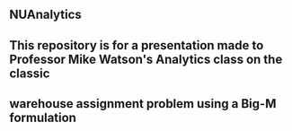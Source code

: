 ## NUAnalytics

## This repository is for a presentation made to Professor Mike Watson's Analytics class on the classic
## warehouse assignment problem using a Big-M formulation


